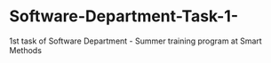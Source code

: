 # Software-Department-Task-1-
1st task of Software Department - Summer training program at Smart Methods
